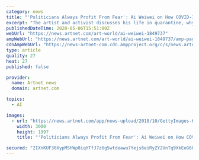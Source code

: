 ```yaml
---
category: news
title: "'Politicians Always Profit From Fear': Ai Weiwei on How COVID-19 Will Heighten Political Turmoil, and the Role Artists Should Play"
excerpt: "The artist and activist discusses his life in quarantine, why artists are always in danger, and what art can do in times of crisis."
publishedDateTime: 2020-05-06T15:51:00Z
webUrl: "https://news.artnet.com/art-world/ai-weiwei-1849737"
ampWebUrl: "https://news.artnet.com/art-world/ai-weiwei-1849737/amp-page"
cdnAmpWebUrl: "https://news-artnet-com.cdn.ampproject.org/c/s/news.artnet.com/art-world/ai-weiwei-1849737/amp-page"
type: article
quality: 27
heat: 27
published: false

provider:
  name: Artnet news
  domain: artnet.com

topics:
  - AI

images:
  - url: "https://news.artnet.com/app/news-upload/2018/10/GettyImages-620654262.jpg"
    width: 3000
    height: 1997
    title: "'Politicians Always Profit From Fear': Ai Weiwei on How COVID-19 Will Heighten Political Turmoil, and the Role Artists Should Play"

secured: "2IXnKUF38XypMSHWp0iqHTfJ7z6g5wtdeawu7Yejs6eiRyZY2VnTq9XkEoG6Um8s7dYoFwgWFQ1nBwmIHf/5jM/tK+4GueSKqZ7kJT0t2PpsbUQgoAXFHEzrN1YWObufhAlwhZ8hNlE/iqk1TGNdg/HuLTDYcDJG+IRS3fK50JyVzzKatfwanxn8+Nj1JsDigPwJZbbD/q/qAYLbqBaPTXzZ0inLRD4b7NJIwWZCNBHd5HnaxaahvlmKcpN3oSfyM3Lqsr8Exd2LOMBmQlvMhB/txJvTMw2gBcODmu2YXy2y5mnQfjtkyk4YV8dK1iWq;Kso6H2dJMXnrPgxbqmoiPA=="
---
```


